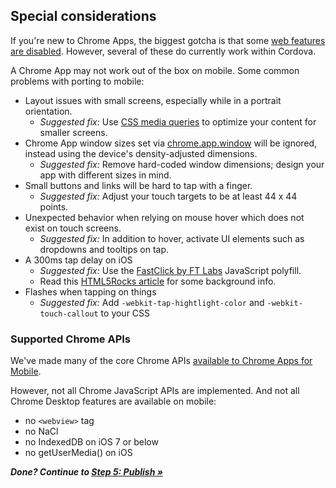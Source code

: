 ## Special considerations

If you're new to Chrome Apps, the biggest gotcha is that some [web features are disabled](http://developer.chrome.com/apps/app_deprecated). However, several of these do currently work within Cordova.

A Chrome App may not work out of the box on mobile. Some common problems with porting to mobile:

* Layout issues with small screens, especially while in a portrait orientation.
  * _Suggested fix:_ Use [CSS media queries](http://www.html5rocks.com/en/mobile/mobifying/#toc-mediaqueries) to optimize your content for smaller screens.
* Chrome App window sizes set via [chrome.app.window](http://developer.chrome.com/apps/app_window.html) will be ignored, instead using the device's density-adjusted dimensions.
  * _Suggested fix:_ Remove hard-coded window dimensions; design your app with different sizes in mind.
* Small buttons and links will be hard to tap with a finger.
  * _Suggested fix:_ Adjust your touch targets to be at least 44 x 44 points. 
* Unexpected behavior when relying on mouse hover which does not exist on touch screens.
  * _Suggested fix:_ In addition to hover, activate UI elements such as dropdowns and tooltips on tap.
* A 300ms tap delay on iOS
  * _Suggested fix:_ Use the [FastClick by FT Labs](https://github.com/ftlabs/fastclick) JavaScript polyfill.
  * Read this [HTML5Rocks article](http://updates.html5rocks.com/2013/12/300ms-tap-delay-gone-away) for some background info.
* Flashes when tapping on things
  * _Suggested fix:_ Add `-webkit-tap-hightlight-color` and `-webkit-touch-callout` to your CSS

### Supported Chrome APIs 

We've made many of the core Chrome APIs [available to Chrome Apps for Mobile](APIsAndLibraries.md).

However, not all Chrome JavaScript APIs are implemented. And not all Chrome Desktop features are available on mobile:

  * no `<webview>` tag
  * no NaCl
  * no IndexedDB on iOS 7 or below
  * no getUserMedia() on iOS


_**Done? Continue to [Step 5: Publish &raquo;](Publish.md)**_
